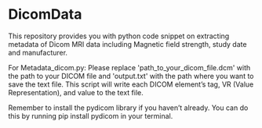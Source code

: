 # DicomData
This repository provides you with python code snippet on extracting metadata of Dicom MRI data including Magnetic field strength, study date and manufacturer.

For Metadata_dicom.py:
Please replace 'path_to_your_dicom_file.dcm' with the path to your DICOM file and 'output.txt' with the path where you want to save the text file. This script will write each DICOM element’s tag, VR (Value Representation), and value to the text file.

Remember to install the pydicom library if you haven’t already. You can do this by running pip install pydicom in your terminal.

